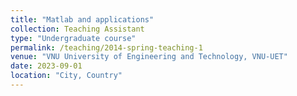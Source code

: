 ```yaml
---
title: "Matlab and applications"
collection: Teaching Assistant
type: "Undergraduate course"
permalink: /teaching/2014-spring-teaching-1
venue: "VNU University of Engineering and Technology, VNU-UET"
date: 2023-09-01
location: "City, Country"
---
```

